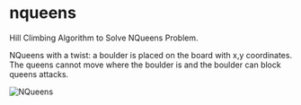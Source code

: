 # nqueens
Hill Climbing Algorithm to Solve NQueens Problem.

NQueens with a twist: a boulder is placed on the board with x,y coordinates. 
The queens cannot move where the boulder is and the boulder can block queens attacks. 




![NQueens](https://user-images.githubusercontent.com/56047433/75491816-29c7d400-597c-11ea-8d7d-447a9a074c4a.png)


